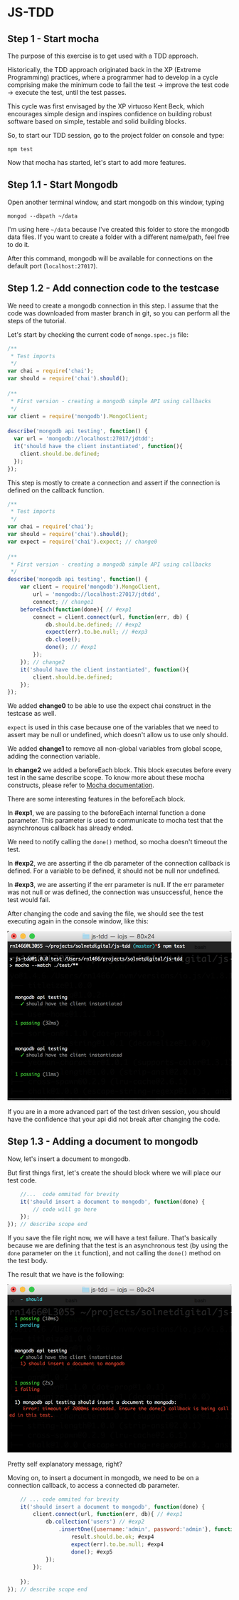 # JS-TDD

## Step 1 - Start mocha

The purpose of this exercise is to get used with a TDD approach.

Historically, the TDD approach originated back in the XP (Extreme Programming) practices, where a programmer had to develop in a cycle comprising make the minimum code to fail the test -> improve the test code -> execute the test, until the test passes.
 
This cycle was first envisaged by the XP virtuoso Kent Beck, which encourages simple design and inspires confidence on building robust software based on simple, testable and solid building blocks.

So, to start our TDD session, go to the project folder on console and type:

```
npm test
```

Now that mocha has started, let's start to add more features.

## Step 1.1 - Start Mongodb

Open another terminal window, and start mongodb on this window, typing

```
mongod --dbpath ~/data
```

I'm using here `~/data` because I've created this folder to store the mongodb data files. If you want to create a folder with a different name/path, feel free to do it.

After this command, mongodb will be available for connections on the default port (`localhost:27017`).

## Step 1.2 - Add connection code to the testcase

We need to create a mongodb connection in this step. I assume that the code was downloaded from master branch in git, so you can perform all the steps of the tutorial.

Let's start by checking the current code of `mongo.spec.js` file:

```javascript
/**
 * Test imports
 */
var chai = require('chai');
var should = require('chai').should();

/**
 * First version - creating a mongodb simple API using callbacks
 */
var client = require('mongodb').MongoClient;

describe('mongodb api testing', function() {
  var url = 'mongodb://localhost:27017/jdtdd';
  it('should have the client instantiated', function(){
    client.should.be.defined;
  });
});
```
This step is mostly to create a connection and assert if the connection is defined on the callback function.

```javascript
/**
 * Test imports
 */
var chai = require('chai');
var should = require('chai').should();
var expect = require('chai').expect; // change0

/**
 * First version - creating a mongodb simple API using callbacks
 */
describe('mongodb api testing', function() {
	var client = require('mongodb').MongoClient,
		url = 'mongodb://localhost:27017/jdtdd',
		connect; // change1
	beforeEach(function(done){ // #exp1
		connect = client.connect(url, function(err, db) {
			db.should.be.defined; // #exp2
			expect(err).to.be.null; // #exp3
			db.close();
			done(); // #exp1
		});
	}); // change2
	it('should have the client instantiated', function(){
    	client.should.be.defined;
	});
});
```

We added __change0__ to be able to use the expect chai construct in the testcase as well.

`expect` is used in this case because one of the variables that we need to assert may be null or undefined, which doesn't allow us to use only should.

We added __change1__ to remove all non-global variables from global scope, adding the connection variable.

In __change2__ we added a beforeEach block. This block executes before every test in the same describe scope. To know more about these mocha constructs, please refer to [Mocha documentation](http://mochajs.org/).

There are some interesting features in the beforeEach block.

In __#exp1__, we are passing to the beforeEach internal function a done parameter. This parameter is used to communicate to mocha test that the asynchronous callback has already ended.

We need to notify calling the `done()` method, so mocha doesn't timeout the test.

In __#exp2__, we are asserting if the db parameter of the connection callback is defined. For a variable to be defined, it should not be null nor undefined.

In __#exp3__, we are asserting if the err parameter is null. If the err parameter was not null or was defined, the connection was unsuccessful, hence the test would fail.

After changing the code and saving the file, we should see the test executing again in the console window, like this:

![image](./images/step1_2_testResult.png)

If you are in a more advanced part of the test driven session, you should have the confidence that your api did not break after changing the code.

## Step 1.3 - Adding a document to mongodb

Now, let's insert a document to mongodb.

But first things first, let's create the should block where we will place our test code.

```javascript
    //...  code ommited for brevity
	it('should insert a document to mongodb', function(done) {
		// code will go here
	});
}); // describe scope end
```
If you save the file right now, we will have a test failure. That's basically because we are defining that the test is an asynchronous test (by using the `done` parameter on the `it` function), and not calling the `done()` method on the test body.

The result that we have is the following:

![image](./images/step1_3_fail_testResult.png)

Pretty self explanatory message, right?

Moving on, to insert a document in mongodb, we need to be on a connection callback, to access a connected db parameter.

```javascript
    // ... code ommited for brevity
	it('should insert a document to mongodb', function(done) {
		client.connect(url, function(err, db){ // #exp1
			db.collection('users') // #exp2
				.insertOne({username:'admin', password:'admin'}, function(err, result){ #exp3
					result.should.be.ok; #exp4
					expect(err).to.be.null; #exp4
					done(); #exp5
			});
		});

	});
}); // describe scope end
```
